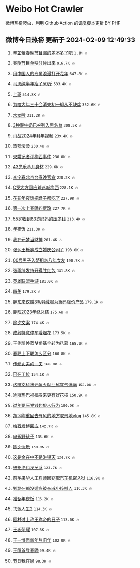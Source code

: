 # Weibo Hot Crawler 



微博热榜爬虫，利用 Github Action 的调度脚本更新 BY PHP 


## 微博今日热榜 更新于 2024-02-09 12:49:33 
1. [辛芷蕾春晚节目漏的差不多了吧](https://s.weibo.com/weibo?q=%23%E8%BE%9B%E8%8A%B7%E8%95%BE%E6%98%A5%E6%99%9A%E8%8A%82%E7%9B%AE%E6%BC%8F%E7%9A%84%E5%B7%AE%E4%B8%8D%E5%A4%9A%E4%BA%86%E5%90%A7%23&t=31&band_rank=1&Refer=top) `1.1M 🔥` 

1. [春晚节目单啥时候出来](https://s.weibo.com/weibo?q=%E6%98%A5%E6%99%9A%E8%8A%82%E7%9B%AE%E5%8D%95%E5%95%A5%E6%97%B6%E5%80%99%E5%87%BA%E6%9D%A5&t=31&band_rank=2&Refer=top) `916.7K 🔥` 

1. [用中国人的专属浪漫打开龙年](https://s.weibo.com/weibo?q=%23%E7%94%A8%E4%B8%AD%E5%9B%BD%E4%BA%BA%E7%9A%84%E4%B8%93%E5%B1%9E%E6%B5%AA%E6%BC%AB%E6%89%93%E5%BC%80%E9%BE%99%E5%B9%B4%23&t=31&band_rank=3&Refer=top) `647.8K 🔥` 

1. [马思纯半年瘦了50斤](https://s.weibo.com/weibo?q=%23%E9%A9%AC%E6%80%9D%E7%BA%AF%E5%8D%8A%E5%B9%B4%E7%98%A6%E4%BA%8650%E6%96%A4%23&t=31&band_rank=4&Refer=top) `533.4K 🔥` 

1. [上班](https://s.weibo.com/weibo?q=%E4%B8%8A%E7%8F%AD&t=31&band_rank=5&Refer=top) `514.8K 🔥` 

1. [为啥大年三十会消失初一却从不缺席](https://s.weibo.com/weibo?q=%23%E4%B8%BA%E5%95%A5%E5%A4%A7%E5%B9%B4%E4%B8%89%E5%8D%81%E4%BC%9A%E6%B6%88%E5%A4%B1%E5%88%9D%E4%B8%80%E5%8D%B4%E4%BB%8E%E4%B8%8D%E7%BC%BA%E5%B8%AD%23&t=31&band_rank=6&Refer=top) `352.6K 🔥` 

1. [水龙吟](https://s.weibo.com/weibo?q=%E6%B0%B4%E9%BE%99%E5%90%9F&t=31&band_rank=7&Refer=top) `311.2K 🔥` 

1. [3种假牛奶已被列入黑名单](https://s.weibo.com/weibo?q=%233%E7%A7%8D%E5%81%87%E7%89%9B%E5%A5%B6%E5%B7%B2%E8%A2%AB%E5%88%97%E5%85%A5%E9%BB%91%E5%90%8D%E5%8D%95%23&t=31&band_rank=8&Refer=top) `308.5K 🔥` 

1. [肖战2024年拜年视频](https://s.weibo.com/weibo?q=%23%E8%82%96%E6%88%982024%E5%B9%B4%E6%8B%9C%E5%B9%B4%E8%A7%86%E9%A2%91%23&t=31&band_rank=9&Refer=top) `239.4K 🔥` 

1. [热辣滚烫](https://s.weibo.com/weibo?q=%E7%83%AD%E8%BE%A3%E6%BB%9A%E7%83%AB&t=31&band_rank=10&Refer=top) `230.4K 🔥` 

1. [央媒记者评梅西事件](https://s.weibo.com/weibo?q=%23%E5%A4%AE%E5%AA%92%E8%AE%B0%E8%80%85%E8%AF%84%E6%A2%85%E8%A5%BF%E4%BA%8B%E4%BB%B6%23&t=31&band_rank=11&Refer=top) `230.0K 🔥` 

1. [43岁乐基儿身材](https://s.weibo.com/weibo?q=%2343%E5%B2%81%E4%B9%90%E5%9F%BA%E5%84%BF%E8%BA%AB%E6%9D%90%23&t=31&band_rank=12&Refer=top) `229.6K 🔥` 

1. [李宇春北京台春晚官宣](https://s.weibo.com/weibo?q=%23%E6%9D%8E%E5%AE%87%E6%98%A5%E5%8C%97%E4%BA%AC%E5%8F%B0%E6%98%A5%E6%99%9A%E5%AE%98%E5%AE%A3%23&t=31&band_rank=13&Refer=top) `228.2K 🔥` 

1. [C罗大方回应球迷喊梅西](https://s.weibo.com/weibo?q=%23C%E7%BD%97%E5%A4%A7%E6%96%B9%E5%9B%9E%E5%BA%94%E7%90%83%E8%BF%B7%E5%96%8A%E6%A2%85%E8%A5%BF%23&t=31&band_rank=14&Refer=top) `228.1K 🔥` 

1. [花花年夜饭把盘子都吃了](https://s.weibo.com/weibo?q=%23%E8%8A%B1%E8%8A%B1%E5%B9%B4%E5%A4%9C%E9%A5%AD%E6%8A%8A%E7%9B%98%E5%AD%90%E9%83%BD%E5%90%83%E4%BA%86%23&t=31&band_rank=15&Refer=top) `227.9K 🔥` 

1. [第一次上春晚的贾玲](https://s.weibo.com/weibo?q=%23%E7%AC%AC%E4%B8%80%E6%AC%A1%E4%B8%8A%E6%98%A5%E6%99%9A%E7%9A%84%E8%B4%BE%E7%8E%B2%23&t=31&band_rank=16&Refer=top) `227.7K 🔥` 

1. [55岁收到83岁妈妈的压岁钱](https://s.weibo.com/weibo?q=%2355%E5%B2%81%E6%94%B6%E5%88%B083%E5%B2%81%E5%A6%88%E5%A6%88%E7%9A%84%E5%8E%8B%E5%B2%81%E9%92%B1%23&t=31&band_rank=17&Refer=top) `213.4K 🔥` 

1. [年夜饭](https://s.weibo.com/weibo?q=%E5%B9%B4%E5%A4%9C%E9%A5%AD&t=31&band_rank=18&Refer=top) `211.3K 🔥` 

1. [我在元梦当财神](https://s.weibo.com/weibo?q=%23%E6%88%91%E5%9C%A8%E5%85%83%E6%A2%A6%E5%BD%93%E8%B4%A2%E7%A5%9E%23&t=31&band_rank=19&Refer=top) `201.4K 🔥` 

1. [张远王栎鑫成立婚庆公司了](https://s.weibo.com/weibo?q=%23%E5%BC%A0%E8%BF%9C%E7%8E%8B%E6%A0%8E%E9%91%AB%E6%88%90%E7%AB%8B%E5%A9%9A%E5%BA%86%E5%85%AC%E5%8F%B8%E4%BA%86%23&t=31&band_rank=20&Refer=top) `193.0K 🔥` 

1. [00后男子入赘相恋八年女友](https://s.weibo.com/weibo?q=%2300%E5%90%8E%E7%94%B7%E5%AD%90%E5%85%A5%E8%B5%98%E7%9B%B8%E6%81%8B%E5%85%AB%E5%B9%B4%E5%A5%B3%E5%8F%8B%23&t=31&band_rank=21&Refer=top) `190.7K 🔥` 

1. [张雨绮发绮开得胜红包](https://s.weibo.com/weibo?q=%23%E5%BC%A0%E9%9B%A8%E7%BB%AE%E5%8F%91%E7%BB%AE%E5%BC%80%E5%BE%97%E8%83%9C%E7%BA%A2%E5%8C%85%23&t=31&band_rank=22&Refer=top) `181.8K 🔥` 

1. [英雄联盟手游](https://s.weibo.com/weibo?q=%E8%8B%B1%E9%9B%84%E8%81%94%E7%9B%9F%E6%89%8B%E6%B8%B8&t=31&band_rank=23&Refer=top) `181.0K 🔥` 

1. [四美](https://s.weibo.com/weibo?q=%E5%9B%9B%E7%BE%8E&t=31&band_rank=24&Refer=top) `179.2K 🔥` 

1. [胖东来仅赚3毛羽绒服为断码降价产品](https://s.weibo.com/weibo?q=%23%E8%83%96%E4%B8%9C%E6%9D%A5%E4%BB%85%E8%B5%9A3%E6%AF%9B%E7%BE%BD%E7%BB%92%E6%9C%8D%E4%B8%BA%E6%96%AD%E7%A0%81%E9%99%8D%E4%BB%B7%E4%BA%A7%E5%93%81%23&t=31&band_rank=25&Refer=top) `179.1K 🔥` 

1. [鹿晗2023年终总结](https://s.weibo.com/weibo?q=%23%E9%B9%BF%E6%99%972023%E5%B9%B4%E7%BB%88%E6%80%BB%E7%BB%93%23&t=31&band_rank=26&Refer=top) `175.6K 🔥` 

1. [除夕文案](https://s.weibo.com/weibo?q=%E9%99%A4%E5%A4%95%E6%96%87%E6%A1%88&t=31&band_rank=27&Refer=top) `174.4K 🔥` 

1. [成毅特意停车看烟花](https://s.weibo.com/weibo?q=%23%E6%88%90%E6%AF%85%E7%89%B9%E6%84%8F%E5%81%9C%E8%BD%A6%E7%9C%8B%E7%83%9F%E8%8A%B1%23&t=31&band_rank=28&Refer=top) `173.5K 🔥` 

1. [王俊凯焕蓝梦想基金转为私募](https://s.weibo.com/weibo?q=%23%E7%8E%8B%E4%BF%8A%E5%87%AF%E7%84%95%E8%93%9D%E6%A2%A6%E6%83%B3%E5%9F%BA%E9%87%91%E8%BD%AC%E4%B8%BA%E7%A7%81%E5%8B%9F%23&t=31&band_rank=29&Refer=top) `165.7K 🔥` 

1. [春联上下联怎么区分](https://s.weibo.com/weibo?q=%23%E6%98%A5%E8%81%94%E4%B8%8A%E4%B8%8B%E8%81%94%E6%80%8E%E4%B9%88%E5%8C%BA%E5%88%86%23&t=31&band_rank=30&Refer=top) `160.8K 🔥` 

1. [传统丈夫的一天](https://s.weibo.com/weibo?q=%E4%BC%A0%E7%BB%9F%E4%B8%88%E5%A4%AB%E7%9A%84%E4%B8%80%E5%A4%A9&t=31&band_rank=31&Refer=top) `160.0K 🔥` 

1. [已在工位](https://s.weibo.com/weibo?q=%E5%B7%B2%E5%9C%A8%E5%B7%A5%E4%BD%8D&t=31&band_rank=32&Refer=top) `154.1K 🔥` 

1. [洛阳文科状元返乡就业称底气满满](https://s.weibo.com/weibo?q=%23%E6%B4%9B%E9%98%B3%E6%96%87%E7%A7%91%E7%8A%B6%E5%85%83%E8%BF%94%E4%B9%A1%E5%B0%B1%E4%B8%9A%E7%A7%B0%E5%BA%95%E6%B0%94%E6%BB%A1%E6%BB%A1%23&t=31&band_rank=33&Refer=top) `152.0K 🔥` 

1. [迪丽热巴祝福春来更有好花枝](https://s.weibo.com/weibo?q=%23%E8%BF%AA%E4%B8%BD%E7%83%AD%E5%B7%B4%E7%A5%9D%E7%A6%8F%E6%98%A5%E6%9D%A5%E6%9B%B4%E6%9C%89%E5%A5%BD%E8%8A%B1%E6%9E%9D%23&t=31&band_rank=34&Refer=top) `150.9K 🔥` 

1. [过年要压岁钱的狠人行为](https://s.weibo.com/weibo?q=%23%E8%BF%87%E5%B9%B4%E8%A6%81%E5%8E%8B%E5%B2%81%E9%92%B1%E7%9A%84%E7%8B%A0%E4%BA%BA%E8%A1%8C%E4%B8%BA%23&t=31&band_rank=35&Refer=top) `150.9K 🔥` 

1. [胡冰卿重回去有风的地方取景地vlog](https://s.weibo.com/weibo?q=%E8%83%A1%E5%86%B0%E5%8D%BF%E9%87%8D%E5%9B%9E%E5%8E%BB%E6%9C%89%E9%A3%8E%E7%9A%84%E5%9C%B0%E6%96%B9%E5%8F%96%E6%99%AF%E5%9C%B0vlog&t=31&band_rank=36&Refer=top) `145.8K 🔥` 

1. [梅西发博回应](https://s.weibo.com/weibo?q=%E6%A2%85%E8%A5%BF%E5%8F%91%E5%8D%9A%E5%9B%9E%E5%BA%94&t=31&band_rank=37&Refer=top) `142.7K 🔥` 

1. [电影野孩子](https://s.weibo.com/weibo?q=%23%E7%94%B5%E5%BD%B1%E9%87%8E%E5%AD%A9%E5%AD%90%23&t=31&band_rank=38&Refer=top) `133.6K 🔥` 

1. [除夕快乐](https://s.weibo.com/weibo?q=%23%E9%99%A4%E5%A4%95%E5%BF%AB%E4%B9%90%23&t=31&band_rank=39&Refer=top) `130.0K 🔥` 

1. [这是金在中不是洪锡天](https://s.weibo.com/weibo?q=%E8%BF%99%E6%98%AF%E9%87%91%E5%9C%A8%E4%B8%AD%E4%B8%8D%E6%98%AF%E6%B4%AA%E9%94%A1%E5%A4%A9&t=31&band_rank=40&Refer=top) `124.7K 🔥` 

1. [被拒绝也没关系](https://s.weibo.com/weibo?q=%E8%A2%AB%E6%8B%92%E7%BB%9D%E4%B9%9F%E6%B2%A1%E5%85%B3%E7%B3%BB&t=31&band_rank=41&Refer=top) `123.7K 🔥` 

1. [前苹果华人工程师因窃取汽车机密入狱](https://s.weibo.com/weibo?q=%23%E5%89%8D%E8%8B%B9%E6%9E%9C%E5%8D%8E%E4%BA%BA%E5%B7%A5%E7%A8%8B%E5%B8%88%E5%9B%A0%E7%AA%83%E5%8F%96%E6%B1%BD%E8%BD%A6%E6%9C%BA%E5%AF%86%E5%85%A5%E7%8B%B1%23&t=31&band_rank=42&Refer=top) `116.9K 🔥` 

1. [到现在都没适应被亲戚小孩叫人](https://s.weibo.com/weibo?q=%23%E5%88%B0%E7%8E%B0%E5%9C%A8%E9%83%BD%E6%B2%A1%E9%80%82%E5%BA%94%E8%A2%AB%E4%BA%B2%E6%88%9A%E5%B0%8F%E5%AD%A9%E5%8F%AB%E4%BA%BA%23&t=31&band_rank=43&Refer=top) `116.3K 🔥` 

1. [准备年夜饭](https://s.weibo.com/weibo?q=%E5%87%86%E5%A4%87%E5%B9%B4%E5%A4%9C%E9%A5%AD&t=31&band_rank=44&Refer=top) `116.2K 🔥` 

1. [飞驰人生2](https://s.weibo.com/weibo?q=%E9%A3%9E%E9%A9%B0%E4%BA%BA%E7%94%9F2&t=31&band_rank=45&Refer=top) `114.3K 🔥` 

1. [回村过上称王称帝的日子](https://s.weibo.com/weibo?q=%E5%9B%9E%E6%9D%91%E8%BF%87%E4%B8%8A%E7%A7%B0%E7%8E%8B%E7%A7%B0%E5%B8%9D%E7%9A%84%E6%97%A5%E5%AD%90&t=31&band_rank=46&Refer=top) `113.0K 🔥` 

1. [王者荣耀](https://s.weibo.com/weibo?q=%E7%8E%8B%E8%80%85%E8%8D%A3%E8%80%80&t=31&band_rank=47&Refer=top) `107.6K 🔥` 

1. [王一博愿新年胜旧年](https://s.weibo.com/weibo?q=%23%E7%8E%8B%E4%B8%80%E5%8D%9A%E6%84%BF%E6%96%B0%E5%B9%B4%E8%83%9C%E6%97%A7%E5%B9%B4%23&t=31&band_rank=48&Refer=top) `102.0K 🔥` 

1. [王阳首登春晚](https://s.weibo.com/weibo?q=%23%E7%8E%8B%E9%98%B3%E9%A6%96%E7%99%BB%E6%98%A5%E6%99%9A%23&t=31&band_rank=49&Refer=top) `99.4K 🔥` 

1. [节日我在岗](https://s.weibo.com/weibo?q=%23%E8%8A%82%E6%97%A5%E6%88%91%E5%9C%A8%E5%B2%97%23&t=31&band_rank=50&Refer=top) `98.3K 🔥` 

